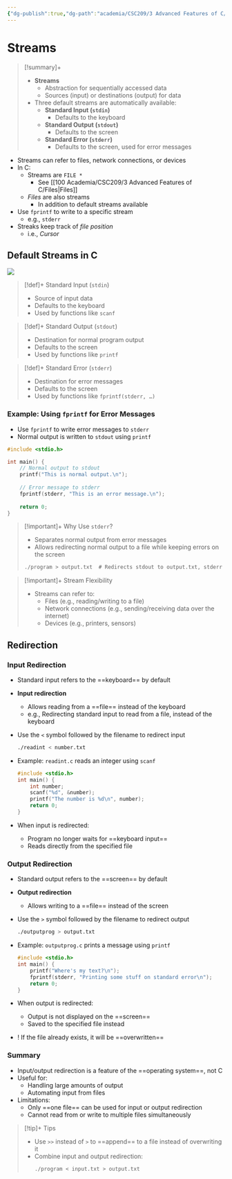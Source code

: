 ```yaml
---
{"dg-publish":true,"dg-path":"academia/CSC209/3 Advanced Features of C/Streams.md","permalink":"/academia/csc-209/3-advanced-features-of-c/streams/","tags":["cs","lecture","note","university"],"created":"2025-01-21T02:50:45.436-05:00","updated":"2025-03-10T01:46:58.839-04:00"}
---
```



# Streams

> [!summary]+
> - **Streams**
>     - Abstraction for sequentially accessed data
>     - Sources (input) or destinations (output) for data
> - Three default streams are automatically available:
>     - **Standard Input (`stdin`)**
>         - Defaults to the keyboard
>     - **Standard Output (`stdout`)**
>         - Defaults to the screen
>     - **Standard Error (`stderr`)**
>         - Defaults to the screen, used for error messages

- Streams can refer to files, network connections, or devices
- In C:
    - Streams are `FILE *`
        - See [[100 Academia/CSC209/3 Advanced Features of C/Files\|Files]]
    - *Files* are also streams
        - In addition to default streams available
- Use `fprintf` to write to a specific stream
    - e.g., `stderr`
- Streaks keep track of *file position*
    - i.e., *Cursor*

## Default Streams in C

![](https://i.imgur.com/fKRwKPq.png)

> [!def]+ Standard Input (`stdin`)
> - Source of input data
> - Defaults to the keyboard
> - Used by functions like `scanf`

> [!def]+ Standard Output (`stdout`)
> - Destination for normal program output
> - Defaults to the screen
> - Used by functions like `printf`

> [!def]+ Standard Error (`stderr`)
> - Destination for error messages
> - Defaults to the screen
> - Used by functions like `fprintf(stderr, …)`

### Example: Using `fprintf` for Error Messages

- Use `fprintf` to write error messages to `stderr`
- Normal output is written to `stdout` using `printf`

```c
#include <stdio.h>

int main() {
    // Normal output to stdout
    printf("This is normal output.\n");
    
    // Error message to stderr
    fprintf(stderr, "This is an error message.\n");
    
    return 0;
}
```

> [!important]+ Why Use `stderr`?
> - Separates normal output from error messages
> - Allows redirecting normal output to a file while keeping errors on the screen
> ```c
> ./program > output.txt  # Redirects stdout to output.txt, stderr remains on screen
> ```

> [!important]+ Stream Flexibility
> - Streams can refer to:
>     - Files (e.g., reading/writing to a file)
>     - Network connections (e.g., sending/receiving data over the internet)
>     - Devices (e.g., printers, sensors)

## Redirection

### Input Redirection

- Standard input refers to the ==keyboard== by default
- **Input redirection**
    - Allows reading from a ==file== instead of the keyboard
    - e.g., Redirecting standard input to read from a file, instead of the keyboard
- Use the `<` symbol followed by the filename to redirect input

    ```bash
    ./readint < number.txt
    ```

- Example: `readint.c` reads an integer using `scanf`

    ```c
    #include <stdio.h>
    int main() {
        int number;
        scanf("%d", &number);
        printf("The number is %d\n", number);
        return 0;
    }
    ```

- When input is redirected:
    - Program no longer waits for ==keyboard input==
    - Reads directly from the specified file

### Output Redirection

- Standard output refers to the ==screen== by default
- **Output redirection**
    - Allows writing to a ==file== instead of the screen
- Use the `>` symbol followed by the filename to redirect output

    ```bash
    ./outputprog > output.txt
    ```

- Example: `outputprog.c` prints a message using `printf`

    ```c
    #include <stdio.h>
    int main() {
        printf("Where's my text?\n");
        fprintf(stderr, "Printing some stuff on standard error\n");
        return 0;
    }
    ```

- When output is redirected:
    - Output is not displayed on the ==screen==
    - Saved to the specified file instead
- ! If the file already exists, it will be ==overwritten==

### Summary

- Input/output redirection is a feature of the ==operating system==, not C
- Useful for:
    - Handling large amounts of output
    - Automating input from files
- Limitations:
    - Only ==one file== can be used for input or output redirection
    - Cannot read from or write to multiple files simultaneously

> [!tip]+ Tips
> - Use `>>` instead of `>` to ==append== to a file instead of overwriting it
> - Combine input and output redirection:
>     ```bash
>     ./program < input.txt > output.txt
>     ```
